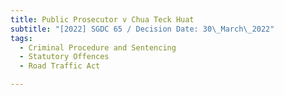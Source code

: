 ```yaml
---
title: Public Prosecutor v Chua Teck Huat
subtitle: "[2022] SGDC 65 / Decision Date: 30\_March\_2022"
tags:
  - Criminal Procedure and Sentencing
  - Statutory Offences
  - Road Traffic Act

---
```

